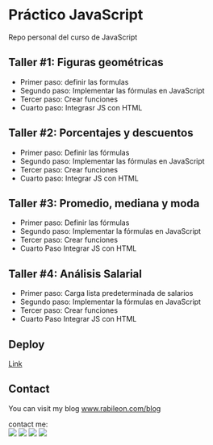 # Práctico JavaScript

Repo personal del curso de JavaScript

## Taller #1: Figuras geométricas

- Primer paso: definir las formulas
- Segundo paso: Implementar las fórmulas en JavaScript
- Tercer paso: Crear funciones
- Cuarto paso: Integrasr JS con HTML

## Taller #2: Porcentajes y descuentos

- Primer paso: Definir las fórmulas
- Segundo paso: Implementar las fórmulas en JavaScript
- Tercer paso: Crear funciones
- Cuarto paso: Integrar JS con HTML

## Taller #3: Promedio, mediana y moda

- Primer paso: Definir las fórmulas
- Segundo paso: Implementar la fórmulas en JavaScript
- Tercer paso: Crear funciones
- Cuarto Paso Integrar JS con HTML

## Taller #4: Análisis Salarial
- Primer paso: Carga lista predeterminada de salarios
- Segundo paso: Implementar la fórmulas en JavaScript
- Tercer paso: Crear funciones
- Cuarto Paso Integrar JS con HTML

## Deploy

[Link](https://rabileon.github.io/practico-javascript/)

## Contact

You can visit my blog www.rabileon.com/blog

contact me:
<br/>
<a href="https://rabileon.com/" target="_blank"><img src="https://rabileon.com/wp-content/uploads/2021/06/website.png"></a>
<a href="https://www.linkedin.com/in/rabileon/" target="_blank"><img src="https://rabileon.com/wp-content/uploads/2021/06/linkedin.png"></a>
<a href="https://twitter.com/rabileon" target="_blank"><img src="https://rabileon.com/wp-content/uploads/2021/06/twitter.png"></a>
<a href="https://www.facebook.com/rabileonel" target="_blank"><img src="https://rabileon.com/wp-content/uploads/2021/06/facebook.png"></a>
